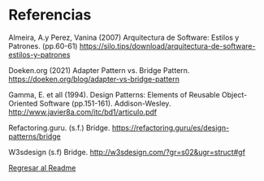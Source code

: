 # Referencias

Almeira, A.y Perez,  Vanina (2007) Arquitectura de Software: Estilos y Patrones. (pp.60-61) https://silo.tips/download/arquitectura-de-software-estilos-y-patrones

Doeken.org (2021) Adapter Pattern vs. Bridge Pattern.  https://doeken.org/blog/adapter-vs-bridge-pattern

Gamma, E. et all (1994). Design Patterns: Elements of Reusable Object-Oriented Software (pp.151-161). Addison-Wesley. http://www.javier8a.com/itc/bd1/articulo.pdf

Refactoring.guru. (s.f.)  Bridge. https://refactoring.guru/es/design-patterns/bridge

W3sdesign (s.f) Bridge. http://w3sdesign.com/?gr=s02&ugr=struct#gf

[Regresar al Readme](./../README.md)
